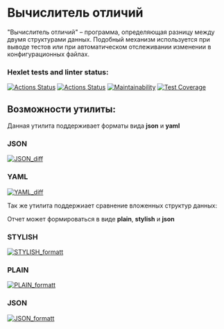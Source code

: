 # Вычислитель отличий
<p>"Вычислитель отличий" – программа, определяющая разницу между двумя структурами данных. Подобный механизм используется при выводе тестов или при автоматическом отслеживании изменении в конфигурационных файлах.
</p>

### Hexlet tests and linter status:
[![Actions Status](https://github.com/AndreyLeviy/frontend-project-lvl2/workflows/hexlet-check/badge.svg)](https://github.com/AndreyLeviy/frontend-project-lvl2/actions)
[![Actions Status](https://github.com/AndreyLeviy/frontend-project-lvl2/actions/workflows/nodejs.yml/badge.svg)](https://github.com/AndreyLeviy/frontend-project-lvl2/actions)
[![Maintainability](https://api.codeclimate.com/v1/badges/6212bcc41ec0c9654c83/maintainability)](https://codeclimate.com/github/AndreyLeviy/frontend-project-lvl2/maintainability)
[![Test Coverage](https://api.codeclimate.com/v1/badges/6212bcc41ec0c9654c83/test_coverage)](https://codeclimate.com/github/AndreyLeviy/frontend-project-lvl2/test_coverage)

## Возможности утилиты:

<p>Данная утилита поддерживает форматы вида <b>json</b> и <b>yaml</b> </p>

### <b>JSON</b>
[![JSON_diff](https://asciinema.org/a/401007.svg)](https://asciinema.org/a/401007)

### <b>YAML</b>
[![YAML_diff](https://asciinema.org/a/403104.svg)](https://asciinema.org/a/403104)

<p>Так же утилита поддержиает сравнение вложенных структур данных:</p>
<p>Отчет может формироваться в виде <b>plain</b>, <b>stylish</b> и <b>json</b></p>

### <b>STYLISH</b>
[![STYLISH_formatt](https://asciinema.org/a/408257.svg)](https://asciinema.org/a/408257)
### <b>PLAIN</b>
[![PLAIN_formatt](https://asciinema.org/a/408262.svg)](https://asciinema.org/a/408262)
### <b>JSON</b>
[![JSON_formatt](https://asciinema.org/a/408265.svg)](https://asciinema.org/a/408265)
